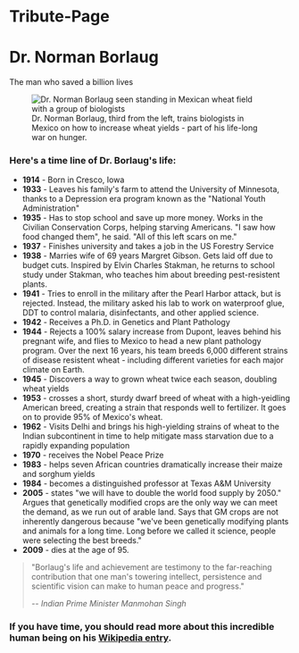 # Tribute-Page
<main id="main">
  <h1 id="title">Dr. Norman Borlaug</h1>
  <p>The man who saved a billion lives</p>
  <figure id="img-div">
    <img
      id="image"
      src="https://c2.staticflickr.com/4/3689/10613180113_fdf7bcd316_b.jpg"
      alt="Dr. Norman Borlaug seen standing in Mexican wheat field with a group of biologists"
    />
    <figcaption id="img-caption">
      Dr. Norman Borlaug, third from the left, trains biologists in Mexico on
      how to increase wheat yields - part of his life-long war on hunger.
    </figcaption>
  </figure>
  <section id="tribute-info">
    <h3 id="headline">Here's a time line of Dr. Borlaug's life:</h3>
    <ul>
      <li><strong>1914</strong> - Born in Cresco, Iowa</li>
      <li>
        <strong>1933</strong> - Leaves his family's farm to attend the
        University of Minnesota, thanks to a Depression era program known as the
        "National Youth Administration"
      </li>
      <li>
        <strong>1935</strong> - Has to stop school and save up more money. Works
        in the Civilian Conservation Corps, helping starving Americans. "I saw
        how food changed them", he said. "All of this left scars on me."
      </li>
      <li>
        <strong>1937</strong> - Finishes university and takes a job in the US
        Forestry Service
      </li>
      <li>
        <strong>1938</strong> - Marries wife of 69 years Margret Gibson. Gets
        laid off due to budget cuts. Inspired by Elvin Charles Stakman, he
        returns to school study under Stakman, who teaches him about breeding
        pest-resistent plants.
      </li>
      <li>
        <strong>1941</strong> - Tries to enroll in the military after the Pearl
        Harbor attack, but is rejected. Instead, the military asked his lab to
        work on waterproof glue, DDT to control malaria, disinfectants, and
        other applied science.
      </li>
      <li>
        <strong>1942</strong> - Receives a Ph.D. in Genetics and Plant Pathology
      </li>
      <li>
        <strong>1944</strong> - Rejects a 100% salary increase from Dupont,
        leaves behind his pregnant wife, and flies to Mexico to head a new plant
        pathology program. Over the next 16 years, his team breeds 6,000
        different strains of disease resistent wheat - including different
        varieties for each major climate on Earth.
      </li>
      <li>
        <strong>1945</strong> - Discovers a way to grown wheat twice each
        season, doubling wheat yields
      </li>
      <li>
        <strong>1953</strong> - crosses a short, sturdy dwarf breed of wheat
        with a high-yeidling American breed, creating a strain that responds
        well to fertilizer. It goes on to provide 95% of Mexico's wheat.
      </li>
      <li>
        <strong>1962</strong> - Visits Delhi and brings his high-yielding
        strains of wheat to the Indian subcontinent in time to help mitigate
        mass starvation due to a rapidly expanding population
      </li>
      <li><strong>1970</strong> - receives the Nobel Peace Prize</li>
      <li>
        <strong>1983</strong> - helps seven African countries dramatically
        increase their maize and sorghum yields
      </li>
      <li>
        <strong>1984</strong> - becomes a distinguished professor at Texas A&M
        University
      </li>
      <li>
        <strong>2005</strong> - states "we will have to double the world food
        supply by 2050." Argues that genetically modified crops are the only way
        we can meet the demand, as we run out of arable land. Says that GM crops
        are not inherently dangerous because "we've been genetically modifying
        plants and animals for a long time. Long before we called it science,
        people were selecting the best breeds."
      </li>
      <li><strong>2009</strong> - dies at the age of 95.</li>
    </ul>
    <blockquote
      cite="http://news.rediff.com/report/2009/sep/14/pm-pays-tribute-to-father-of-green-revolution-borlaug.htm"
    >
      <p>
        "Borlaug's life and achievement are testimony to the far-reaching
        contribution that one man's towering intellect, persistence and
        scientific vision can make to human peace and progress."
      </p>
      <cite>-- Indian Prime Minister Manmohan Singh</cite>
    </blockquote>
    <h3>
      If you have time, you should read more about this incredible human being
      on his
      <a
        id="tribute-link"
        href="https://en.wikipedia.org/wiki/Norman_Borlaug"
        target="_blank"
        >Wikipedia entry</a
      >.
    </h3>
  </section>
</main>
